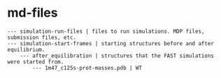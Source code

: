 # md-files

	--- simulation-run-files | files to run simulations. MDP files, submission files, etc.
	--- simulation-start-frames | starting structures before and after equilibrium.
		--- after_equilibration | structures that the FAST simulations were started from.
			--- 1m47_c125s-prot-masses.pdb | WT

